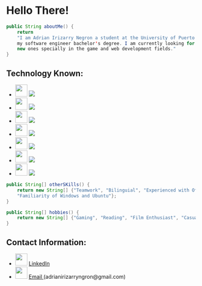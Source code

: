 # Hello There!


```java
public String aboutMe() {
    return 
    "I am Adrian Irizarry Negron a student at the University of Puerto Rico Mayaguez currently on my third year of
    my software engineer bachelor's degree. I am currently looking for any opportunities to improve my skills and learn 
    new ones specially in the game and web development fields."
}
```


## Technology Known:
<ul>
    <li><img src="https://cdn.jsdelivr.net/gh/devicons/devicon/icons/cplusplus/cplusplus-original.svg" height = "32px" width = "32px" /> <img src = "https://progress-bar.dev/75/"/> </li>
    <li><img src="https://cdn.jsdelivr.net/gh/devicons/devicon/icons/java/java-original-wordmark.svg" height = "32px" width = "32px" /> <img src = "https://progress-bar.dev/75/"/> </li>
    <li><img src="https://cdn.jsdelivr.net/gh/devicons/devicon/icons/python/python-original.svg" height = "32px" width = "32px" /> <img src = "https://progress-bar.dev/50/"/> </li>
    <li><img src="https://cdn.jsdelivr.net/gh/devicons/devicon/icons/html5/html5-original.svg" height = "32px" width = "32px" /> <img src = "https://progress-bar.dev/50/"/> </li>
    <li><img src="https://cdn.jsdelivr.net/gh/devicons/devicon/icons/css3/css3-original.svg" height = "32px" width = "32px" /> <img src = "https://progress-bar.dev/50/"/> </li>
    <li><img src="https://cdn.jsdelivr.net/gh/devicons/devicon/icons/javascript/javascript-original.svg" height = "32px" width = "32px" /> <img src = "https://progress-bar.dev/75/"/> </li>
    <li><img src="https://cdn.jsdelivr.net/gh/devicons/devicon/icons/react/react-original.svg" height = "32px" width = "32px" /> <img src = "https://progress-bar.dev/75/"/> </li>
</ul>

```java
public String[] otherSKills() {
    return new String[] {"Teamwork", "Bilinguial", "Experienced with Office Tools", "Problem Solver", "Good Communicator",
    "Familiarity of Windows and Ubuntu"};
}
```
```java
public String[] hobbies() {
    return new String[] {"Gaming", "Reading", "Film Enthusiast", "Casual Chess Player"};
}
```

## Contact Information:
<ul>
<li> <img src="https://cdn.jsdelivr.net/gh/devicons/devicon/icons/linkedin/linkedin-original.svg" height="32px" width="32px" /> <a href="https://www.linkedin.com/in/adrian-irizarry-negron-b37a7422a/"> LinkedIn </a> </li>

<li> <img src="https://cdn.jsdelivr.net/gh/devicons/devicon/icons/google/google-original.svg" height="32px" width="32px" /> <a href="mailto:adrianirizarryngron@gmail.com"> Email </a> (adrianirizarryngron@gmail.com) </li>

</ul>



 

